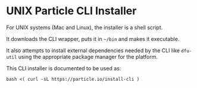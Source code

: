 # UNIX Particle CLI Installer


For UNIX systems (Mac and Linux), the installer is a shell script.

It downloads the CLI wrapper, puts it in `~/bin` and makes it executable.

It also attempts to install external dependencies needed by the CLI like
`dfu-util` using the appropriate package manager for the platform.

This CLI installer is documented to be used as:
```
bash <( curl -sL https://particle.io/install-cli )
```

